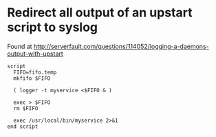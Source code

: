 # Redirect all output of an upstart script to syslog

Found at <http://serverfault.com/questions/114052/logging-a-daemons-output-with-upstart>

```
script
  FIFO=fifo.temp
  mkfifo $FIFO

  ( logger -t myservice <$FIFO & )

  exec > $FIFO
  rm $FIFO

  exec /usr/local/bin/myservice 2>&1
end script
```

